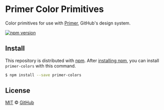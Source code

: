 # Primer Color Primitives

Color primitives for use with [Primer][primer], GitHub's design system.

[![npm version](https://img.shields.io/npm/v/primer-primitives.svg)](https://www.npmjs.org/package/primer-colors)

## Install

This repository is distributed with [npm][npm]. After [installing npm][install-npm], you can install `primer-colors` with this command.

```sh
$ npm install --save primer-colors
```

## License

[MIT](./LICENSE) &copy; [GitHub](https://github.com/)

[primer]: https://github.com/primer/primer
[primer-primitives]: https://github.com/primer/primer-primitives/tree/master/modules/primer-colors
[npm]: https://www.npmjs.com/
[install-npm]: https://docs.npmjs.com/getting-started/installing-node
